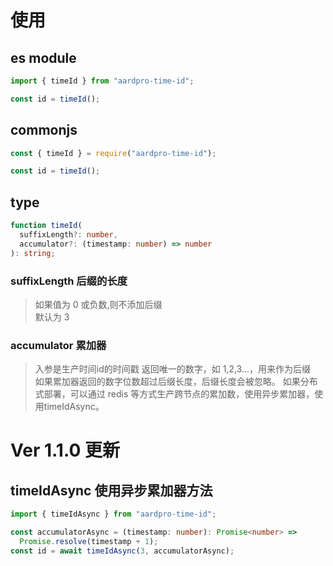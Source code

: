 # 使用

## es module

```js
import { timeId } from "aardpro-time-id";

const id = timeId();
```

## commonjs

```js
const { timeId } = require("aardpro-time-id");

const id = timeId();
```

## type

```ts
function timeId(
  suffixLength?: number,
  accumulator?: (timestamp: number) => number
): string;
```

### suffixLength 后缀的长度

> 如果值为 0 或负数,则不添加后缀  
> 默认为 3    

### accumulator 累加器

> 入参是生产时间id的时间戳
> 返回唯一的数字，如 1,2,3...，用来作为后缀  
> 如果累加器返回的数字位数超过后缀长度，后缀长度会被忽略。
> 如果分布式部署，可以通过 redis 等方式生产跨节点的累加数，使用异步累加器，使用timeIdAsync。

# Ver 1.1.0 更新

## timeIdAsync 使用异步累加器方法

```ts
import { timeIdAsync } from "aardpro-time-id";

const accumulatorAsync = (timestamp: number): Promise<number> =>
  Promise.resolve(timestamp + 1);
const id = await timeIdAsync(3, accumulatorAsync);
```
